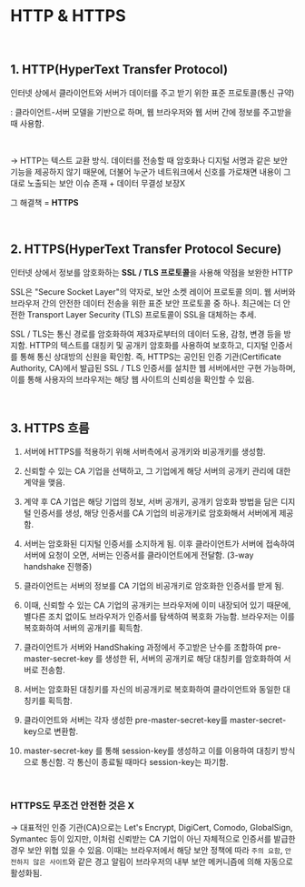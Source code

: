 # HTTP & HTTPS

<br>

## 1. HTTP(HyperText Transfer Protocol)

인터넷 상에서 클라이언트와 서버가 데이터를 주고 받기 위한 표준 프로토콜(통신 규약)

: 클라이언트-서버 모델을 기반으로 하며, 웹 브라우저와 웹 서버 간에 정보를 주고받을 때 사용함.

<br>

→ HTTP는 텍스트 교환 방식. 데이터를 전송할 때 암호화나 디지털 서명과 같은 보안 기능을 제공하지 않기 때문에, 더불어 누군가 네트워크에서 신호를 가로채면 내용이 그대로 노출되는 보안 이슈 존재 + 데이터 무결성 보장X

그 해결책 = **HTTPS**

<br>

## 2. HTTPS(HyperText Transfer Protocol Secure)

인터넷 상에서 정보를 암호화하는 **SSL / TLS 프로토콜**을 사용해 약점을 보완한 HTTP

SSL은 "Secure Socket Layer"의 약자로, 보안 소켓 레이어 프로토콜 의미. 웹 서버와 브라우저 간의 안전한 데이터 전송을 위한 표준 보안 프로토콜 중 하나. 최근에는 더 안전한 Transport Layer Security (TLS) 프로토콜이 SSL을 대체하는 추세.

SSL / TLS는 통신 경로를 암호화하여 제3자로부터의 데이터 도용, 감청, 변경 등을 방지함. HTTP의 텍스트를 대칭키 및 공개키 암호화를 사용하여 보호하고, 디지털 인증서를 통해 통신 상대방의 신원을 확인함. 즉, HTTPS는 공인된 인증 기관(Certificate Authority, CA)에서 발급된 SSL / TLS 인증서를 설치한 웹 서버에서만 구현 가능하며, 이를 통해 사용자의 브라우저는 해당 웹 사이트의 신뢰성을 확인할 수 있음.

<br>

## 3. HTTPS 흐름

1. 서버에 HTTPS를 적용하기 위해 서버측에서 공개키와 비공개키를 생성함.

2. 신뢰할 수 있는 CA 기업을 선택하고, 그 기업에게 해당 서버의 공개키 관리에 대한 계약을 맺음.

3. 계약 후 CA 기업은 해당 기업의 정보, 서버 공개키, 공개키 암호화 방법을 담은 디지털 인증서를 생성, 해당 인증서를 CA 기업의 비공개키로 암호화해서 서버에게 제공함.

4. 서버는 암호화된 디지털 인증서를 소지하게 됨. 이후 클라이언트가 서버에 접속하여 서버에 요청이 오면, 서버는 인증서를 클라이언트에게 전달함. (3-way handshake 진행중)

5. 클라이언트는 서버의 정보를 CA 기업의 비공개키로 암호화한 인증서를 받게 됨.

6. 이때, 신뢰할 수 있는 CA 기업의 공개키는 브라우저에 이미 내장되어 있기 때문에, 별다른 조치 없이도 브라우저가 인증서를 탐색하여 복호화 가능함. 브라우저는 이를 복호화하여 서버의 공개키를 획득함.

7. 클라이언트가 서버와 HandShaking 과정에서 주고받은 난수를 조합하여 pre-master-secret-key 를 생성한 뒤, 서버의 공개키로 해당 대칭키를 암호화하여 서버로 전송함.

8. 서버는 암호화된 대칭키를 자신의 비공개키로 복호화하여 클라이언트와 동일한 대칭키를 획득함.

9. 클라이언트와 서버는 각자 생성한 pre-master-secret-key를 master-secret-key으로 변환함.

10. master-secret-key 를 통해 session-key를 생성하고 이를 이용하여 대칭키 방식으로 통신함. 각 통신이 종료될 때마다 session-key는 파기함.

<br>

### HTTPS도 무조건 안전한 것은 X

→ 대표적인 인증 기관(CA)으로는 Let's Encrypt, DigiCert, Comodo, GlobalSign, Symantec 등이 있지만, 이처럼 신뢰받는 CA 기업이 아닌 자체적으로 인증서를 발급한 경우 보안 위협 있을 수 있음. 이때는 브라우저에서 해당 보안 정책에 따라 `주의 요함`, `안전하지 않은 사이트`와 같은 경고 알림이 브라우저의 내부 보안 메커니즘에 의해 자동으로 활성화됨.
